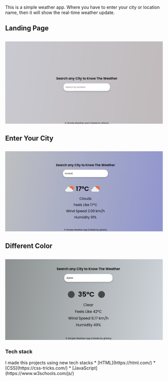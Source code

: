 
<!-- ABOUT THE PROJECT -->

This is a simple weather app. Where you have to enter your city or location name, then it will show the real-time weather update.

<h2>Landing Page<h2>
  
  ![Landing Page](/images/landingpage1.png)
<h2>Enter Your City<h2>
  
   ![Unlock Pro Page](/images/weather-app-1.png)
  
  
<h2>Different Color<h2>
  
   ![Solution Page](/images/weather-app-2.png)  
  
<h3> Tech stack </h3>
I made this projects using new tech stacks
* [HTML](https://html.com/)
* [CSS](https://css-tricks.com/)
* [JavaScript](https://www.w3schools.com/js/)




